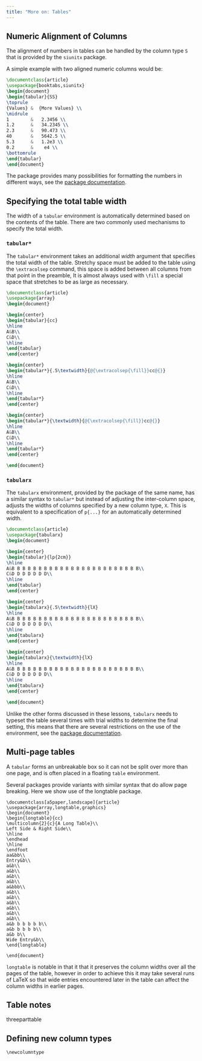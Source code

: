 ```yaml
---
title: "More on: Tables"
---
```


## Numeric Alignment of Columns

The alignment of numbers in tables can be handled by the column type `S` 
that is provided by the `siunitx` package.

A simple example with two aligned numeric columns would be:

```latex
\documentclass{article}
\usepackage{booktabs,siunitx}
\begin{document}
\begin{tabular}{SS}
\toprule
{Values} &  {More Values} \\
\midrule
1        &   2.3456 \\
1.2      &   34.2345 \\
2.3      &   90.473 \\
40       &   5642.5 \\
5.3      &   1.2e3 \\
0.2      &    e4 \\
\bottomrule
\end{tabular}
\end{document}
```

The package provides many possibilities for formatting the numbers in different ways, see the [package documentation](https://texdoc.net/pkg/siunitx).


## Specifying the total table width

The width of a `tabular` environment is automatically determined based on the contents of the table. There are two commonly used mechanisms to specify the total width.

### `tabular*`

The `tabular*` environment takes an additional _width_ argument that specifies the total width of the table. Stretchy space must be added to the table using the `\extracolsep` command, this space is added between all columns from that point in the preamble, It is almost always used with `\fill` a special space that stretches to be as large as necessary.

```latex
\documentclass{article}
\usepackage{array}
\begin{document}

\begin{center}
\begin{tabular}{cc}
\hline
A&B\\
C&D\\
\hline
\end{tabular}
\end{center}

\begin{center}  
\begin{tabular*}{.5\textwidth}{@{\extracolsep{\fill}}cc@{}}
\hline
A&B\\
C&D\\
\hline
\end{tabular*}
\end{center}

\begin{center}  
\begin{tabular*}{\textwidth}{@{\extracolsep{\fill}}cc@{}}
\hline
A&B\\
C&D\\
\hline
\end{tabular*}
\end{center}

\end{document}
```

### `tabularx`

The `tabularx` environment, provided by the package of
the same name, has a similar syntax to `tabular*` but instead of
adjusting the inter-column space, adjusts the widths of columns
specified by a new column type, `X`. This is equivalent to a
specification of `p{...}` for an automatically determined width.

```latex
\documentclass{article}
\usepackage{tabularx}
\begin{document}

\begin{center}
\begin{tabular}{lp{2cm}}
\hline
A&B B B B B B B B B B B B B B B B B B B B B B B B\\
C&D D D D D D D\\
\hline
\end{tabular}
\end{center}

\begin{center}  
\begin{tabularx}{.5\textwidth}{lX}
\hline
A&B B B B B B B B B B B B B B B B B B B B B B B B\\
C&D D D D D D D\\
\hline
\end{tabularx}
\end{center}

\begin{center}  
\begin{tabularx}{\textwidth}{lX}
\hline
A&B B B B B B B B B B B B B B B B B B B B B B B B\\
C&D D D D D D D\\
\hline
\end{tabularx}
\end{center}

\end{document}
```

Unlike the other forms discussed in these lessons, `tabularx` needs to
typeset the table several times with trial widths to determine the
final setting, this means that there are several restrictions on the
use of the environment, see the [package documentation](https://texdoc.net/pkg/tabularx).

## Multi-page tables

A `tabular` forms an unbreakable box so it can not be split over more
than one page, and is often placed in a floating `table` environment.

Several packages provide variants with similar syntax that do allow
page breaking. Here we show use of the longtable package.

```
\documentclass[a5paper,landscape]{article}
\usepackage{array,longtable,graphics}
\begin{document}
\begin{longtable}{cc}
\multicolumn{2}{c}{A Long Table}\\
Left Side & Right Side\\
\hline
\endhead
\hline
\endfoot
aa&bb\\  
Entry&b\\  
a&b\\  
a&b\\  
a&b\\  
a&b\\  
a&bbb\\  
a&b\\  
a&b\\  
a&b\\  
a&b\\  
a&b\\  
a&b\\  
a&b b b b b b\\  
a&b b b b b\\  
a&b b\\  
Wide Entry&b\\  
\end{longtable}

\end{document}
```

`longtable` is notable in that it that it preserves the column widths
over all the pages of the table, however in order to achieve this it
may take several runs of LaTeX so that wide entries encountered later
in the table  can affect the column widths in earlier pages.

## Table notes

threeparttable



## Defining new column types

`\newcolumntype`
